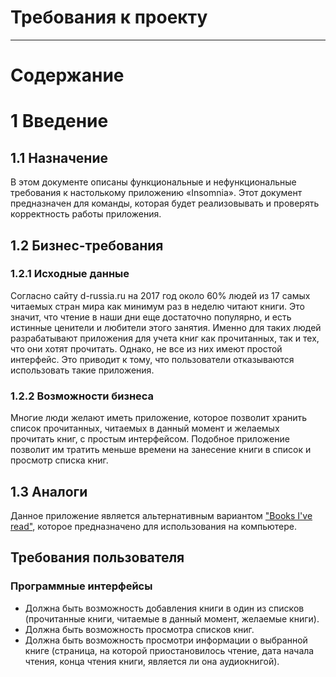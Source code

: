 # Требования к проекту
---
# Содержание

# 1 Введение

## 1.1 Назначение

 В этом документе описаны функциональные и нефункциональные требования к настолькому приложению «Insomnia». Этот документ предназначен для команды, которая будет реализовывать и проверять корректность работы приложения.

## 1.2 Бизнес-требования


### 1.2.1 Исходные данные

Согласно сайту d-russia.ru на 2017 год около 60% людей из 17 самых читаемых стран мира как минимум раз в неделю читают книги. Это значит, что чтение в наши дни еще достаточно популярно, и есть истинные ценители и любители этого занятия. Именно для таких людей разрабатывают приложения для учета книг как прочитанных, так и тех, что они хотят прочитать.
Однако, не все из них имеют простой интерфейс. Это приводит к тому, что пользователи отказываются использовать такие приложения. 


### 1.2.2 Возможности бизнеса

Многие люди желают иметь приложение, которое позволит хранить список прочитанных, читаемых в данный момент и желаемых прочитать книг, с простым интерфейсом. Подобное приложение позволит им тратить меньше времени на занесение книги в список и просмотр списка книг. 

## 1.3 Аналоги

Данное приложение является альтернативным вариантом ["Books I've read"](https://play.google.com/store/apps/details?id=rrr.renatko.books.app), которое предназначено для использования на компьютере.

## Требования пользователя

### Программные интерфейсы

- Должна быть возможность добавления книги в один из списков (прочитанные книги, читаемые в данный момент, желаемые книги).
- Должна быть возможность просмотра списков книг.
- Должна быть возможность просмотри информации о выбранной книге (страница, на которой приостановилось чтение, дата начала чтения, конца чтения книги, является ли она аудиокнигой). 
